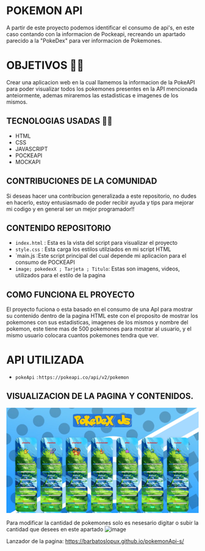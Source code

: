 # POKEMON API 
A partir de este proyecto podemos identificar el consumo de api's, en este caso contando con la informacion de Pockeapi, recreando un apartado parecido a la "PokeDex" para ver informacion de Pokemones.
# OBJETIVOS 👨‍💼
Crear una aplicacion web en la cual llamemos la informacion de la PokeAPI para poder visualizar todos los pokemones presentes en la API mencionada anteiormente, ademas miraremos las estadisticas e imagenes de los mismos.

## TECNOLOGIAS USADAS 👨‍💻
* HTML
* CSS 
* JAVASCRIPT 
* POCKEAPI 
* MOCKAPI
## CONTRIBUCIONES DE LA COMUNIDAD 
Si deseas hacer una contribucion generalizada a este repositorio, no dudes en hacerlo, estoy entusiasmado de poder recibir ayuda y tips para mejorar mi codigo y en general ser un mejor programador!!

## CONTENIDO REPOSITORIO 


+ `index.html` : Esta es la vista del script para visualizar el proyecto 
+ `style.css` : Esta carga los estilos utilziados en mi script HTML 
+ `main.js :Este script principal del cual depende mi aplicacion para el consumo de POCKEAPI 
+ `image; pokedexX ; Tarjeta ; Titulo`: Estas son imagens, videos, utilizados para el estilo de la pagina 

## COMO FUNCIONA EL PROYECTO 
El proyecto fuciona o esta basado en el consumo de una ApI para mostrar su contenido dentro de la pagina HTML este con el proposito de mostrar los pokemones con sus estadisticas, imagenes de los mismos y nombre del pokemon, este tiene mas de 500 pokemones para mostrar al usuario, y el mismo usuario colocara cuantos pokemones tendra que ver.
# API UTILIZADA 
+ `pokeApi` `:https://pokeapi.co/api/v2/pokemon`

## VISUALIZACION DE LA PAGINA Y CONTENIDOS. 

![Alt text](image.png)

Para modificar la cantidad de pokemones solo es nesesario digitar o subir la cantidad que desees en este apartado
![image](https://github.com/BarbatosLopux/pokemonApi-s/assets/139156915/09d50b87-e2b8-49e6-b9be-6c3096d56b99)


Lanzador de la pagina: https://barbatoslopux.github.io/pokemonApi-s/
